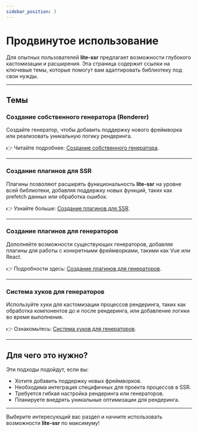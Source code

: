 ```yaml
---
sidebar_position: 3
---
```

# Продвинутое использование 

Для опытных пользователей **lite-ssr** предлагает возможности глубокого кастомизации и расширения. Эта страница содержит ссылки на ключевые темы, которые помогут вам адаптировать библиотеку под свои нужды.  

---

## Темы  

### Создание собственного генератора (Renderer)  
Создайте генератор, чтобы добавить поддержку нового фреймворка или реализовать уникальную логику рендеринга.  

👉 Читайте подробнее: [Создание собственного генератора](./creating-custom-renderer.md).  

---

### Создание плагинов для SSR  
Плагины позволяют расширять функциональность **lite-ssr** на уровне всей библиотеки, добавляя поддержку новых функций, таких как prefetch данных или обработка ошибок.  

👉 Узнайте больше: [Создание плагинов для SSR](./creating-ssr-plugins.md).  

---

### Создание плагинов для генераторов  
Дополняйте возможности существующих генераторов, добавляя плагины для работы с конкретными фреймворками, такими как Vue или React.  

👉 Подробности здесь: [Создание плагинов для генераторов](./creating-renderer-plugins.md).  

---

### Система хуков для генераторов  
Используйте хуки для кастомизации процессов рендеринга, таких как обработка компонентов до и после рендеринга, или добавление логики во время выполнения.  

👉 Ознакомьтесь: [Система хуков для генераторов](./renderer-hooks-system.md).  

---

## Для чего это нужно?  

Эти подходы подойдут, если вы:  
- Хотите добавить поддержку новых фреймворков.  
- Необходима интеграция специфичных для проекта процессов в SSR.  
- Требуется гибкая настройка рендеринга или генераторов.  
- Планируете внедрять уникальные оптимизации для рендеринга.  

---

Выберите интересующий вас раздел и начните использовать возможности **lite-ssr** по максимуму!  